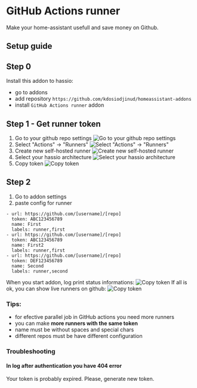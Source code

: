 # GitHub Actions runner
Make your home-assistant usefull and save money on Github.

## Setup guide

## Step 0
Install this addon to hassio:
- go to addons
- add repository
```https://github.com/kdosiodjinud/homeassistant-addons```
- install `GitHub Actions runner` addon

## Step 1 - Get runner token
1) Go to your github repo settings
   ![Go to your github repo settings](https://github.com/kdosiodjinud/homeassistant-addons/raw/master/github-actions-runner/doc/click-settings.png)
2) Select "Actions" -> "Runners"
   ![Select "Actions" -> "Runners"](https://github.com/kdosiodjinud/homeassistant-addons/raw/master/github-actions-runner/doc/click-runners.png)
3) Create new self-hosted runner
   ![Create new self-hosted runner](https://github.com/kdosiodjinud/homeassistant-addons/raw/master/github-actions-runner/doc/click-new-runner.png)
4) Select your hassio architecture
   ![Select your hassio architecture](https://github.com/kdosiodjinud/homeassistant-addons/raw/master/github-actions-runner/doc/select-runner-settings.png)
5) Copy token
   ![Copy token](https://github.com/kdosiodjinud/homeassistant-addons/raw/master/github-actions-runner/doc/pick-settings.png)

## Step 2
1) Go to addon settings
2) paste config for runner

```
- url: https://github.com/[username]/[repo]
  token: ABC123456789
  name: First
  labels: runner,first
- url: https://github.com/[username]/[repo]
  token: ABC123456789
  name: First2
  labels: runner,first
- url: https://github.com/[username]/[repo]
  token: DEF123456789
  name: Second
  labels: runner,second
```
When you start addon, log print status informations:
    ![Copy token](https://github.com/kdosiodjinud/homeassistant-addons/raw/master/github-actions-runner/doc/running-runner.png)
If all is ok, you can show live runners on github:
    ![Copy token](https://github.com/kdosiodjinud/homeassistant-addons/raw/master/github-actions-runner/doc/active-runners.png)

### Tips:
- for efective parallel job in GitHub actions you need more runners
- you can make **more runners with the same token**
- name must be without spaces and special chars
- different repos must be have different configuration

### Troubleshooting
#### In log after authentication you have 404 error
Your token is probably expired. Please, generate new token.
